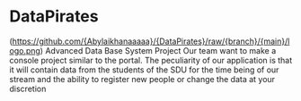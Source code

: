 # DataPirates
(https://github.com/{Abylaikhanaaaaa}/{DataPirates}/raw/{branch}/{main}/logo.png)
Advanced Data Base System Project 
Our team want to make a console project similar to the portal. The peculiarity of our application is that it will contain data from the students of the SDU for the time being of our stream and the ability to register new people or change the data at your discretion

